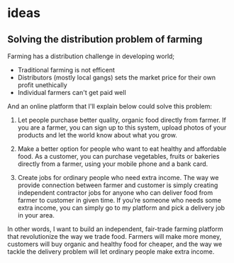 # ideas

## Solving the distribution problem of farming

Farming has a distribution challenge in developing world;

* Traditional farming is not efficent
* Distributors (mostly local gangs) sets the market price for their own profit unethically
* Individual farmers can't get paid well

And an online platform that I'll explain below could solve this problem:

1) Let people purchase better quality, organic food directly from farmer. If you are a farmer, you can sign up to this system, upload photos of your products and let the world know about what you grow.

2) Make a better option for people who want to eat healthy and affordable food. As a customer, you can purchase vegetables, fruits or bakeries directly from a farmer, using your mobile phone and a bank card.

3) Create jobs for ordinary people who need extra income. The way we provide connection between farmer and customer is simply creating independent contractor jobs for anyone who can deliver food from farmer to customer in given time. If you’re someone who needs some extra income, you can simply go to my platform and pick a delivery job in your area.

In other words, I want to build an independent, fair-trade farming platform that revolutionize the way we trade food. Farmers will make more money, customers will buy organic and healthy food for cheaper, and the way we tackle the delivery problem will let ordinary people make extra income.
